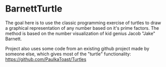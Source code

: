 # BarnettTurtle
The goal here is to use the classic programming exercise of turtles to draw a graphical representation of any number based on it's prime factors. The method is based on the number visualization of kid genius Jacob "Jake" Barnett.

Project also uses some code from an existing github project made by someone else, which gives most of the "turtle" functionality: https://github.com/PaulkaToast/Turtles
